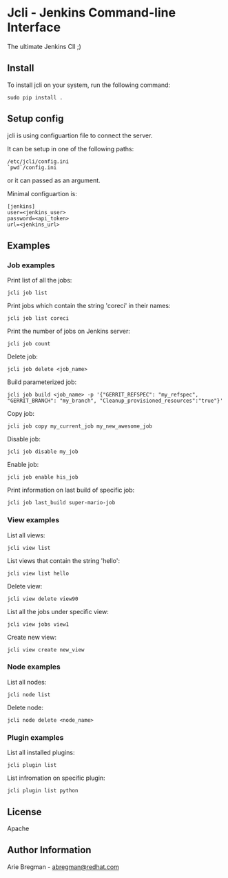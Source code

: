 Jcli - Jenkins Command-line Interface
=====================================

The ultimate Jenkins ClI ;)

Install
-------

To install jcli on your system, run the following command:

    sudo pip install .

Setup config
------------

jcli is using configuartion file to connect the server.

It can be setup in one of the following paths:

    /etc/jcli/config.ini
    `pwd`/config.ini

or it can passed as an argument.

Minimal configuartion is:

    [jenkins]
    user=<jenkins_user>
    password=<api_token>
    url=<jenkins_url>

Examples
--------

### Job examples

Print list of all the jobs:

    jcli job list

Print jobs which contain the string 'coreci' in their names:

    jcli job list coreci

Print the number of jobs on Jenkins server:

    jcli job count

Delete job:
   
    jcli job delete <job_name>

Build parameterized job:

    jcli job build <job_name> -p '{"GERRIT_REFSPEC": "my_refspec", "GERRIT_BRANCH": "my_branch", "Cleanup_provisioned_resources":"true"}'

Copy job:

    jcli job copy my_current_job my_new_awesome_job

Disable job:

    jcli job disable my_job

Enable job:

    jcli job enable his_job

Print information on last build of specific job:

    jcli job last_build super-mario-job

### View examples

List all views:

    jcli view list

List views that contain the string 'hello':

    jcli view list hello

Delete view:

    jcli view delete view90 

List all the jobs under specific view:

    jcli view jobs view1

Create new view:

    jcli view create new_view

### Node examples

List all nodes:

    jcli node list

Delete node:

    jcli node delete <node_name>

### Plugin examples

List all installed plugins:

    jcli plugin list

List infromation on specific plugin:

    jcli plugin list python


License
-------

Apache

Author Information
------------------

Arie Bregman - abregman@redhat.com
